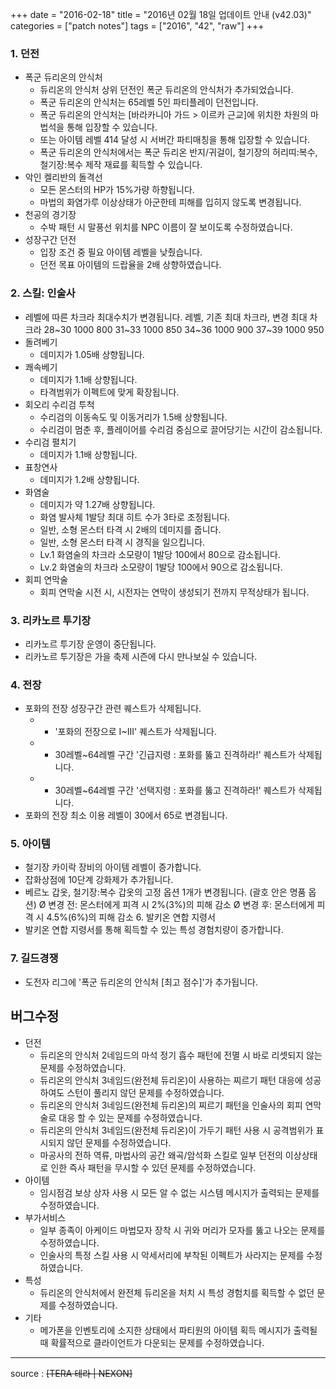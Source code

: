 +++
date = "2016-02-18"
title = "2016년 02월 18일 업데이트 안내 (v42.03)"
categories = ["patch notes"]
tags = ["2016", "42", "raw"]
+++

### 1. 던전
- 폭군 듀리온의 안식처
  - 듀리온의 안식처 상위 던전인 폭군 듀리온의 안식처가 추가되었습니다.
  - 폭군 듀리온의 안식처는 65레벨 5인 파티플레이 던전입니다.
  - 폭군 듀리온의 안식처는 [바라카니아 가드 > 이르카 근교]에 위치한 차원의 마법석을 통해 입장할 수 있습니다.
  - 또는 아이템 레벨 414 달성 시 서버간 파티매칭을 통해 입장할 수 있습니다.
  - 폭군 듀리온의 안식처에서는 폭군 듀리온 반지/귀걸이, 철기장의 허리띠:복수, 철기장:복수 제작 재료를 획득할 수 있습니다.
- 악인 켈리반의 돌격선
  - 모든 몬스터의 HP가 15%가량 하향됩니다.
  - 마법의 화염가루 이상상태가 아군한테 피해를 입히지 않도록 변경됩니다.
- 천공의 경기장
  - 수박 패턴 시 말풍선 위치를 NPC 이름이 잘 보이도록 수정하였습니다.
- 성장구간 던전
  - 입장 조건 중 필요 아이템 레벨을 낮췄습니다.
  - 던전 목표 아이템의 드랍율을 2배 상향하였습니다.

### 2. 스킬: 인술사
- 레벨에 따른 차크라 최대수치가 변경됩니다.
	레벨, 기존 최대 차크라, 변경 최대 차크라
	28~30	1000	800
	31~33	1000	850
    34~36	1000	900
	37~39	1000	950
- 돌려베기
  - 데미지가 1.05배 상향됩니다.
- 쾌속베기
  - 데미지가 1.1배 상향됩니다.
  - 타격범위가 이펙트에 맞게 확장됩니다.
- 회오리 수리검 투척
  - 수리검의 이동속도 및 이동거리가 1.5배 상향됩니다.
  - 수리검이 멈춘 후, 플레이어를 수리검 중심으로 끌어당기는 시간이 감소됩니다.
- 수리검 펼치기
  - 데미지가 1.1배 상향됩니다.
- 표창연사
  - 데미지가 1.2배 상향됩니다.
- 화염술
  - 데미지가 약 1.27배 상향됩니다.
  - 화염 발사체 1발당 최대 히트 수가 3타로 조정됩니다.
  - 일반, 소형 몬스터 타격 시 2배의 데미지를 줍니다.
  - 일반, 소형 몬스터 타격 시 경직을 일으킵니다.
  - Lv.1 화염술의 차크라 소모량이 1발당 100에서 80으로 감소됩니다.
  - Lv.2 화염술의 차크라 소모량이 1발당 100에서 90으로 감소됩니다.
- 회피 연막술
  - 회피 연막술 시전 시, 시전자는 연막이 생성되기 전까지 무적상태가 됩니다.

### 3. 리카노르 투기장
- 리카노르 투기장 운영이 중단됩니다.
- 리카노르 투기장은 가을 축제 시즌에 다시 만나보실 수 있습니다.

### 4. 전장
- 포화의 전장 성장구간 관련 퀘스트가 삭제됩니다.
  - - '포화의 전장으로 I~III' 퀘스트가 삭제됩니다.
  -  - 30레벨~64레벨 구간 '긴급지령 : 포화를 뚫고 진격하라!' 퀘스트가 삭제됩니다.
  -  - 30레벨~64레벨 구간 '선택지령 : 포화를 뚫고 진격하라!' 퀘스트가 삭제됩니다.
- 포화의 전장 최소 이용 레벨이 30에서 65로 변경됩니다.

### 5. 아이템
- 철기장 카이락 장비의 아이템 레벨이 증가합니다.
- 잡화상점에 10단계 강화제가 추가됩니다.
- 베르노 갑옷, 철기장:복수 갑옷의 고정 옵션 1개가 변경됩니다. (괄호 안은 명품 옵션) Ø  변경 전: 몬스터에게 피격 시 2%(3%)의 피해 감소 Ø  변경 후: 몬스터에게 피격 시 4.5%(6%)의 피해 감소 6.     발키온 연합 지령서
- 발키온 연합 지령서를 통해 획득할 수 있는 특성 경험치량이 증가합니다.

### 7. 길드경쟁
- 도전자 리그에 '폭군 듀리온의 안식처 [최고 점수]'가 추가됩니다.

## 버그수정

- 던전
  - 듀리온의 안식처 2네임드의 마석 정기 흡수 패턴에 전멸 시 바로 리셋되지 않는 문제를 수정하였습니다.
  - 듀리온의 안식처 3네임드(완전체 듀리온)이 사용하는 찌르기 패턴 대응에 성공하여도 스턴이 풀리지 않던 문제를 수정하였습니다.
  - 듀리온의 안식처 3네임드(완전체 듀리온)의 찌르기 패턴을 인술사의 회피 연막술로 대응 할 수 있는 문제를 수정하였습니다.
  - 듀리온의 안식처 3네임드(완전체 듀리온)이 가두기 패턴 사용 시 공격범위가 표시되지 않던 문제를 수정하였습니다.
  - 마공사의 전하 역류, 마법사의 공간 왜곡/암석화 스킬로 일부 던전의 이상상태로 인한 즉사 패턴을 무시할 수 있던 문제를 수정하였습니다.
- 아이템
  - 임시점검 보상 상자 사용 시 모든 알 수 없는 시스템 메시지가 출력되는 문제를 수정하였습니다.
- 부가서비스
  - 일부 종족이 아케이드 마법모자 장착 시 귀와 머리가 모자를 뚫고 나오는 문제를 수정하였습니다.
  - 인술사의 특정 스킬 사용 시 악세서리에 부착된 이펙트가 사라지는 문제를 수정하였습니다.
- 특성
  - 듀리온의 안식처에서 완전체 듀리온을 처치 시 특성 경험치를 획득할 수 없던 문제를 수정하였습니다.
- 기타
  - 메가폰을 인벤토리에 소지한 상태에서 파티원의 아이템 획득 메시지가 출력될 때 확률적으로 클라이언트가 다운되는 문제를 수정하였습니다.

----

source : ~~[TERA 테라 | NEXON]~~